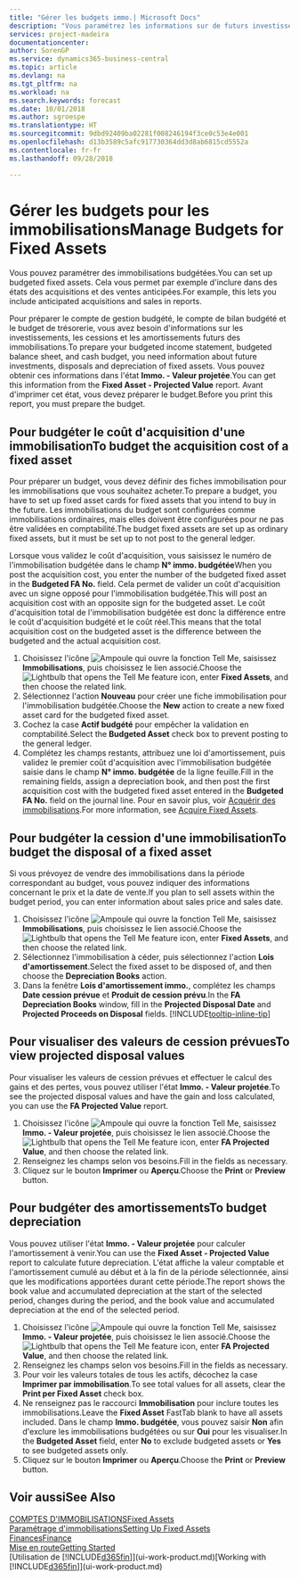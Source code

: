 ```yaml
---
title: "Gérer les budgets immo.| Microsoft Docs"
description: "Vous paramétrez les informations sur de futurs investissements, cessions, et amortissements d'immobilisations pour préparer les budgets et les prévisions."
services: project-madeira
documentationcenter: 
author: SorenGP
ms.service: dynamics365-business-central
ms.topic: article
ms.devlang: na
ms.tgt_pltfrm: na
ms.workload: na
ms.search.keywords: forecast
ms.date: 10/01/2018
ms.author: sgroespe
ms.translationtype: HT
ms.sourcegitcommit: 9dbd92409ba02281f008246194f3ce0c53e4e001
ms.openlocfilehash: d13b3589c5afc917730364dd3d8ab6815cd5552a
ms.contentlocale: fr-fr
ms.lasthandoff: 09/28/2018

---
```

# <a name="manage-budgets-for-fixed-assets"></a><span data-ttu-id="05db7-103">Gérer les budgets pour les immobilisations</span><span class="sxs-lookup"><span data-stu-id="05db7-103">Manage Budgets for Fixed Assets</span></span>
<span data-ttu-id="05db7-104">Vous pouvez paramétrer des immobilisations budgétées.</span><span class="sxs-lookup"><span data-stu-id="05db7-104">You can set up budgeted fixed assets.</span></span> <span data-ttu-id="05db7-105">Cela vous permet par exemple d'inclure dans des états des acquisitions et des ventes anticipées.</span><span class="sxs-lookup"><span data-stu-id="05db7-105">For example, this lets you include anticipated acquisitions and sales in reports.</span></span>  

<span data-ttu-id="05db7-106">Pour préparer le compte de gestion budgété, le compte de bilan budgété et le budget de trésorerie, vous avez besoin d'informations sur les investissements, les cessions et les amortissements futurs des immobilisations.</span><span class="sxs-lookup"><span data-stu-id="05db7-106">To prepare your budgeted income statement, budgeted balance sheet, and cash budget, you need information about future investments, disposals and depreciation of fixed assets.</span></span> <span data-ttu-id="05db7-107">Vous pouvez obtenir ces informations dans l'état **Immo. - Valeur projetée**.</span><span class="sxs-lookup"><span data-stu-id="05db7-107">You can get this information from the **Fixed Asset - Projected Value** report.</span></span> <span data-ttu-id="05db7-108">Avant d'imprimer cet état, vous devez préparer le budget.</span><span class="sxs-lookup"><span data-stu-id="05db7-108">Before you print this report, you must prepare the budget.</span></span>  

## <a name="to-budget-the-acquisition-cost-of-a-fixed-asset"></a><span data-ttu-id="05db7-109">Pour budgéter le coût d'acquisition d'une immobilisation</span><span class="sxs-lookup"><span data-stu-id="05db7-109">To budget the acquisition cost of a fixed asset</span></span>
<span data-ttu-id="05db7-110">Pour préparer un budget, vous devez définir des fiches immobilisation pour les immobilisations que vous souhaitez acheter.</span><span class="sxs-lookup"><span data-stu-id="05db7-110">To prepare a budget, you have to set up fixed asset cards for fixed assets that you intend to buy in the future.</span></span> <span data-ttu-id="05db7-111">Les immobilisations du budget sont configurées comme immobilisations ordinaires, mais elles doivent être configurées pour ne pas être validées en comptabilité.</span><span class="sxs-lookup"><span data-stu-id="05db7-111">The budget fixed assets are set up as ordinary fixed assets, but it must be set up to not post to the general ledger.</span></span>

<span data-ttu-id="05db7-112">Lorsque vous validez le coût d'acquisition, vous saisissez le numéro de l'immobilisation budgétée dans le champ **N° immo. budgétée**</span><span class="sxs-lookup"><span data-stu-id="05db7-112">When you post the acquisition cost, you enter the number of the budgeted fixed asset in the **Budgeted FA No.** field.</span></span> <span data-ttu-id="05db7-113">Cela permet de valider un coût d'acquisition avec un signe opposé pour l'immobilisation budgétée.</span><span class="sxs-lookup"><span data-stu-id="05db7-113">This will post an acquisition cost with an opposite sign for the budgeted asset.</span></span> <span data-ttu-id="05db7-114">Le coût d'acquisition total de l'immobilisation budgétée est donc la différence entre le coût d'acquisition budgété et le coût réel.</span><span class="sxs-lookup"><span data-stu-id="05db7-114">This means that the total acquisition cost on the budgeted asset is the difference between the budgeted and the actual acquisition cost.</span></span>

1. <span data-ttu-id="05db7-115">Choisissez l'icône ![Ampoule qui ouvre la fonction Tell Me](media/ui-search/search_small.png "Dites-moi ce que vous voulez faire"), saisissez **Immobilisations**, puis choisissez le lien associé.</span><span class="sxs-lookup"><span data-stu-id="05db7-115">Choose the ![Lightbulb that opens the Tell Me feature](media/ui-search/search_small.png "Tell me what you want to do") icon, enter **Fixed Assets**, and then choose the related link.</span></span>
2. <span data-ttu-id="05db7-116">Sélectionnez l'action **Nouveau** pour créer une fiche immobilisation pour l'immobilisation budgétée.</span><span class="sxs-lookup"><span data-stu-id="05db7-116">Choose the **New** action to create a new fixed asset card for the budgeted fixed asset.</span></span>
3. <span data-ttu-id="05db7-117">Cochez la case **Actif budgété** pour empêcher la validation en comptabilité.</span><span class="sxs-lookup"><span data-stu-id="05db7-117">Select the **Budgeted Asset** check box to prevent posting to the general ledger.</span></span>
4. <span data-ttu-id="05db7-118">Complétez les champs restants, attribuez une loi d'amortissement, puis validez le premier coût d'acquisition avec l'immobilisation budgétée saisie dans le champ **N° immo. budgétée** de la ligne feuille.</span><span class="sxs-lookup"><span data-stu-id="05db7-118">Fill in the remaining fields, assign a depreciation book, and then post the first acquisition cost with the budgeted fixed asset entered in the **Budgeted FA No.** field on the journal line.</span></span> <span data-ttu-id="05db7-119">Pour en savoir plus, voir [Acquérir des immobilisations](fa-how-acquire.md).</span><span class="sxs-lookup"><span data-stu-id="05db7-119">For more information, see [Acquire Fixed Assets](fa-how-acquire.md).</span></span>

## <a name="to-budget-the-disposal-of-a-fixed-asset"></a><span data-ttu-id="05db7-120">Pour budgéter la cession d'une immobilisation</span><span class="sxs-lookup"><span data-stu-id="05db7-120">To budget the disposal of a fixed asset</span></span>
<span data-ttu-id="05db7-121">Si vous prévoyez de vendre des immobilisations dans la période correspondant au budget, vous pouvez indiquer des informations concernant le prix et la date de vente.</span><span class="sxs-lookup"><span data-stu-id="05db7-121">If you plan to sell assets within the budget period, you can enter information about sales price and sales date.</span></span>

1. <span data-ttu-id="05db7-122">Choisissez l'icône ![Ampoule qui ouvre la fonction Tell Me](media/ui-search/search_small.png "Dites-moi ce que vous voulez faire"), saisissez **Immobilisations**, puis choisissez le lien associé.</span><span class="sxs-lookup"><span data-stu-id="05db7-122">Choose the ![Lightbulb that opens the Tell Me feature](media/ui-search/search_small.png "Tell me what you want to do") icon, enter **Fixed Assets**, and then choose the related link.</span></span>
2. <span data-ttu-id="05db7-123">Sélectionnez l'immobilisation à céder, puis sélectionnez l'action **Lois d'amortissement**.</span><span class="sxs-lookup"><span data-stu-id="05db7-123">Select the fixed asset to be disposed of, and then choose the **Depreciation Books** action.</span></span>
3. <span data-ttu-id="05db7-124">Dans la fenêtre **Lois d'amortissement immo.**, complétez les champs **Date cession prévue** et **Produit de cession prévu**.</span><span class="sxs-lookup"><span data-stu-id="05db7-124">In the **FA Depreciation Books** window, fill in the **Projected Disposal Date** and **Projected Proceeds on Disposal** fields.</span></span> [!INCLUDE[tooltip-inline-tip](includes/tooltip-inline-tip_md.md)]

## <a name="to-view-projected-disposal-values"></a><span data-ttu-id="05db7-125">Pour visualiser des valeurs de cession prévues</span><span class="sxs-lookup"><span data-stu-id="05db7-125">To view projected disposal values</span></span>
<span data-ttu-id="05db7-126">Pour visualiser les valeurs de cession prévues et effectuer le calcul des gains et des pertes, vous pouvez utiliser l'état **Immo. - Valeur projetée**.</span><span class="sxs-lookup"><span data-stu-id="05db7-126">To see the projected disposal values and have the gain and loss calculated, you can use the **FA Projected Value** report.</span></span>

1. <span data-ttu-id="05db7-127">Choisissez l'icône ![Ampoule qui ouvre la fonction Tell Me](media/ui-search/search_small.png "Dites-moi ce que vous voulez faire"), saisissez **Immo. - Valeur projetée**, puis choisissez le lien associé.</span><span class="sxs-lookup"><span data-stu-id="05db7-127">Choose the ![Lightbulb that opens the Tell Me feature](media/ui-search/search_small.png "Tell me what you want to do") icon, enter **FA Projected Value**, and then choose the related link.</span></span>
2. <span data-ttu-id="05db7-128">Renseignez les champs selon vos besoins.</span><span class="sxs-lookup"><span data-stu-id="05db7-128">Fill in the fields as necessary.</span></span>
3. <span data-ttu-id="05db7-129">Cliquez sur le bouton **Imprimer** ou **Aperçu**.</span><span class="sxs-lookup"><span data-stu-id="05db7-129">Choose the **Print** or **Preview** button.</span></span>

## <a name="to-budget-depreciation"></a><span data-ttu-id="05db7-130">Pour budgéter des amortissements</span><span class="sxs-lookup"><span data-stu-id="05db7-130">To budget depreciation</span></span>
<span data-ttu-id="05db7-131">Vous pouvez utiliser l'état **Immo. - Valeur projetée** pour calculer l'amortissement à venir.</span><span class="sxs-lookup"><span data-stu-id="05db7-131">You can use the **Fixed Asset - Projected Value** report to calculate future depreciation.</span></span> <span data-ttu-id="05db7-132">L'état affiche la valeur comptable et l'amortissement cumulé au début et à la fin de la période sélectionnée, ainsi que les modifications apportées durant cette période.</span><span class="sxs-lookup"><span data-stu-id="05db7-132">The report shows the book value and accumulated depreciation at the start of the selected period, changes during the period, and the book value and accumulated depreciation at the end of the selected period.</span></span>

1. <span data-ttu-id="05db7-133">Choisissez l'icône ![Ampoule qui ouvre la fonction Tell Me](media/ui-search/search_small.png "Dites-moi ce que vous voulez faire"), saisissez **Immo. - Valeur projetée**, puis choisissez le lien associé.</span><span class="sxs-lookup"><span data-stu-id="05db7-133">Choose the ![Lightbulb that opens the Tell Me feature](media/ui-search/search_small.png "Tell me what you want to do") icon, enter **FA Projected Value**, and then choose the related link.</span></span>
2. <span data-ttu-id="05db7-134">Renseignez les champs selon vos besoins.</span><span class="sxs-lookup"><span data-stu-id="05db7-134">Fill in the fields as necessary.</span></span>
3. <span data-ttu-id="05db7-135">Pour voir les valeurs totales de tous les actifs, décochez la case **Imprimer par immobilisation**.</span><span class="sxs-lookup"><span data-stu-id="05db7-135">To see total values for all assets, clear the **Print per Fixed Asset** check box.</span></span>
4. <span data-ttu-id="05db7-136">Ne renseignez pas le raccourci **Immobilisation** pour inclure toutes les immobilisations.</span><span class="sxs-lookup"><span data-stu-id="05db7-136">Leave the **Fixed Asset** FastTab blank to have all assets included.</span></span> <span data-ttu-id="05db7-137">Dans le champ **Immo. budgétée**, vous pouvez saisir **Non** afin d'exclure les immobilisations budgétées ou sur **Oui** pour les visualiser.</span><span class="sxs-lookup"><span data-stu-id="05db7-137">In the **Budgeted Asset** field, enter **No** to exclude budgeted assets or **Yes** to see budgeted assets only.</span></span>
5. <span data-ttu-id="05db7-138">Cliquez sur le bouton **Imprimer** ou **Aperçu**.</span><span class="sxs-lookup"><span data-stu-id="05db7-138">Choose the **Print** or **Preview** button.</span></span>

## <a name="see-also"></a><span data-ttu-id="05db7-139">Voir aussi</span><span class="sxs-lookup"><span data-stu-id="05db7-139">See Also</span></span>
[<span data-ttu-id="05db7-140">COMPTES D'IMMOBILISATIONS</span><span class="sxs-lookup"><span data-stu-id="05db7-140">Fixed Assets</span></span>](fa-manage.md)  
[<span data-ttu-id="05db7-141">Paramétrage d'immobilisations</span><span class="sxs-lookup"><span data-stu-id="05db7-141">Setting Up Fixed Assets</span></span>](fa-setup.md)  
[<span data-ttu-id="05db7-142">Finances</span><span class="sxs-lookup"><span data-stu-id="05db7-142">Finance</span></span>](finance.md)  
[<span data-ttu-id="05db7-143">Mise en route</span><span class="sxs-lookup"><span data-stu-id="05db7-143">Getting Started</span></span>](product-get-started.md)  
<span data-ttu-id="05db7-144">[Utilisation de [!INCLUDE[d365fin](includes/d365fin_md.md)]](ui-work-product.md)</span><span class="sxs-lookup"><span data-stu-id="05db7-144">[Working with [!INCLUDE[d365fin](includes/d365fin_md.md)]](ui-work-product.md)</span></span>

